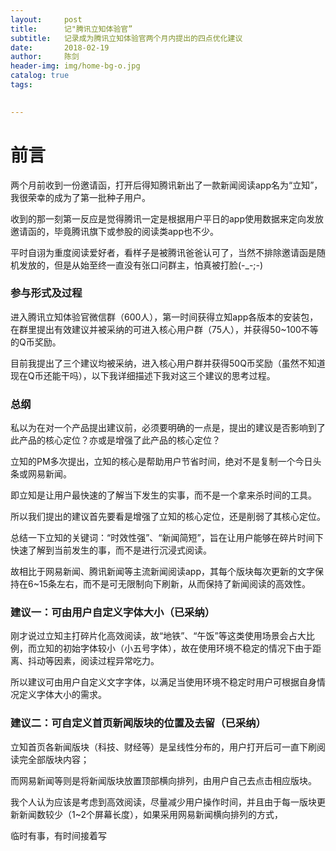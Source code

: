 ```yaml
---
layout:     post
title:      记"腾讯立知体验官”
subtitle:   记录成为腾讯立知体验官两个月内提出的四点优化建议
date:       2018-02-19
author:     陈剑
header-img: img/home-bg-o.jpg
catalog: true
tags:

    
---
```


# 前言
两个月前收到一份邀请函，打开后得知腾讯新出了一款新闻阅读app名为“立知”，我很荣幸的成为了第一批种子用户。

收到的那一刻第一反应是觉得腾讯一定是根据用户平日的app使用数据来定向发放邀请函的，毕竟腾讯旗下或参股的阅读类app也不少。

平时自诩为重度阅读爱好者，看样子是被腾讯爸爸认可了，当然不排除邀请函是随机发放的，但是从始至终一直没有张口问群主，怕真被打脸(-_-;-) 

### 参与形式及过程
进入腾讯立知体验官微信群（600人），第一时间获得立知app各版本的安装包，在群里提出有效建议并被采纳的可进入核心用户群（75人），并获得50~100不等的Q币奖励。

目前我提出了三个建议均被采纳，进入核心用户群并获得50Q币奖励（虽然不知道现在Q币还能干吗），以下我详细描述下我对这三个建议的思考过程。

### 总纲

私以为在对一个产品提出建议前，必须要明确的一点是，提出的建议是否影响到了此产品的核心定位？亦或是增强了此产品的核心定位？

立知的PM多次提出，立知的核心是帮助用户节省时间，绝对不是复制一个今日头条或网易新闻。

即立知是让用户最快速的了解当下发生的实事，而不是一个拿来杀时间的工具。

所以我们提出的建议首先要看是增强了立知的核心定位，还是削弱了其核心定位。

总结一下立知的关键词：“时效性强”、“新闻简短”，旨在让用户能够在碎片时间下快速了解到当前发生的事，而不是进行沉浸式阅读。

故相比于网易新闻、腾讯新闻等主流新闻阅读app，其每个版块每次更新的文字保持在6~15条左右，而不是可无限制向下刷新，从而保持了新闻阅读的高效性。

### 建议一：可由用户自定义字体大小（已采纳）

刚才说过立知主打碎片化高效阅读，故“地铁”、“午饭”等这类使用场景会占大比例，而立知的初始字体较小（小五号字体），故在使用环境不稳定的情况下由于距离、抖动等因素，阅读过程异常吃力。

所以建议可由用户自定义文字字体，以满足当使用环境不稳定时用户可根据自身情况定义字体大小的需求。

### 建议二：可自定义首页新闻版块的位置及去留（已采纳）

立知首页各新闻版块（科技、财经等）是呈线性分布的，用户打开后可一直下刷阅读完全部版块内容；

而网易新闻等则是将新闻版块放置顶部横向排列，由用户自己去点击相应版块。

我个人认为应该是考虑到高效阅读，尽量减少用户操作时间，并且由于每一版块更新新闻数较少（1~2个屏幕长度），如果采用网易新闻横向排列的方式，

临时有事，有时间接着写







 
 
